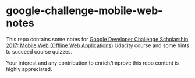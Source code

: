 # google-challenge-mobile-web-notes

This repo contains some notes for [Google Developer Challenge Scholarship 2017: Mobile Web (Offline Web Applications)](https://classroom.udacity.com/courses/ud899-emea) Udacity course and some hints to succeed course quizzes.

Your interest and any contribution to enrich/improve this repo content is highly appreciated.